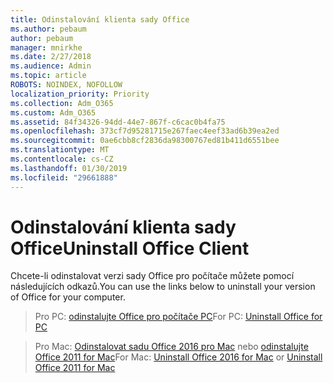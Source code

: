 ```yaml
---
title: Odinstalování klienta sady Office
ms.author: pebaum
author: pebaum
manager: mnirkhe
ms.date: 2/27/2018
ms.audience: Admin
ms.topic: article
ROBOTS: NOINDEX, NOFOLLOW
localization_priority: Priority
ms.collection: Adm_O365
ms.custom: Adm_O365
ms.assetid: 84f34326-94dd-44e7-867f-c6cac0b4fa75
ms.openlocfilehash: 373cf7d95281715e267faec4eef33ad6b39ea2ed
ms.sourcegitcommit: 0ae6cbb8cf2836da98300767ed81b411d6551bee
ms.translationtype: MT
ms.contentlocale: cs-CZ
ms.lasthandoff: 01/30/2019
ms.locfileid: "29661888"
---
```

# <a name="uninstall-office-client"></a><span data-ttu-id="76575-102">Odinstalování klienta sady Office</span><span class="sxs-lookup"><span data-stu-id="76575-102">Uninstall Office Client</span></span>

<span data-ttu-id="76575-103">Chcete-li odinstalovat verzi sady Office pro počítače můžete pomocí následujících odkazů.</span><span class="sxs-lookup"><span data-stu-id="76575-103">You can use the links below to uninstall your version of Office for your computer.</span></span>
  
> <span data-ttu-id="76575-104">Pro PC: [odinstalujte Office pro počítače PC](https://support.office.com/article/https://support.office.com/article/Uninstall-Office-from-a-PC-9dd49b83-264a-477a-8fcc-2fdf5dbf61d8.aspx)</span><span class="sxs-lookup"><span data-stu-id="76575-104">For PC: [Uninstall Office for PC](https://support.office.com/article/https://support.office.com/article/Uninstall-Office-from-a-PC-9dd49b83-264a-477a-8fcc-2fdf5dbf61d8.aspx)</span></span>
    
> <span data-ttu-id="76575-105">Pro Mac: [Odinstalovat sadu Office 2016 pro Mac](https://support.office.com/article/https://support.office.com/article/Uninstall-Office-2016-for-Mac-eefa1199-5b58-43af-8a3d-b73dc1a8cae3.aspx) nebo [odinstalujte Office 2011 for Mac](https://support.office.com/article/https://support.office.com/article/Uninstall-Office-2011-for-Mac-4bfcd230-0ea1-4656-bf30-dbfa44d358fa.aspx)</span><span class="sxs-lookup"><span data-stu-id="76575-105">For Mac: [Uninstall Office 2016 for Mac](https://support.office.com/article/https://support.office.com/article/Uninstall-Office-2016-for-Mac-eefa1199-5b58-43af-8a3d-b73dc1a8cae3.aspx) or [Uninstall Office 2011 for Mac](https://support.office.com/article/https://support.office.com/article/Uninstall-Office-2011-for-Mac-4bfcd230-0ea1-4656-bf30-dbfa44d358fa.aspx)</span></span>
    

